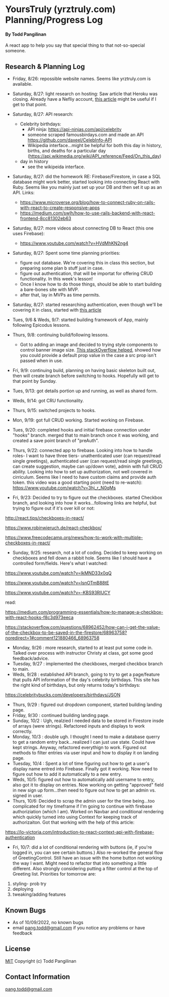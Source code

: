# YoursTruly (yrztruly.com) Planning/Progress Log

#### By Todd Pangilinan

A react app to help you say that special thing to that not-so-special someone.



## Research & Planning Log
* Friday, 8/26: repossible website names. Seems like yrztruly.com is available.
* Saturday, 8/27: light research on hosting: Saw article that Heroku was closing. Already have a Nefliy account, [this article](https://www.freecodecamp.org/news/how-to-deploy-a-react-application-to-netlify-363b8a98a985/) might be useful if I get to that point.
* Saturday, 8/27: API research:
  * Celebrity birthdays:
    * API ninja: https://api-ninjas.com/api/celebrity
    * someone scraped famousbirdays.com and made an API https://github.com/daxeel/CelebInfo-API
    * Wikipedia interface...might be helpful for both this day in history, births, and deaths for a particular day (https://api.wikimedia.org/wiki/API_reference/Feed/On_this_day)
  * day in history
    * see the wikipeida interface.
* Saturday, 8/27: did the homework RE: Firebase/Firestore, in case a SQL database might work better, started looking into connecting React with Ruby. Seems like you mainly just set up your DB and then set it up as an API. Links:
  * https://www.microverse.org/blog/how-to-connect-ruby-on-rails-with-react-to-create-responsive-apps
  * https://medium.com/swlh/how-to-use-rails-backend-with-react-frontend-8cc81302eb63
* Saturday, 8/27: more videos about connecting DB to React (this one uses Firebase):
  * https://www.youtube.com/watch?v=HVdMhKN2ng4
* Saturday, 8/27: Spent some time planning priorities:
    * figure out database. We're covering this in class this section, but preparing some plan b stuff just in case.
    * figure out authentication, that will be importat for offering CRUD functionality. In this week's lesson!
    * Once I know how to do those things, should be able to start building a bare-bones site with MVP.
    * after that, lay in MVPs as time permits.
* Saturday, 8/27: started researching authentication, even though we'll be covering it in class, started with [this article](https://www.digitalocean.com/community/tutorials/how-to-add-login-authentication-to-react-applications)
* Tues, 9/6 & Weds, 9/7: started building framework of App, mainly following Epicodus lessons.
* Thurs, 9/8: continuing build/following lessons. 
    * Got to adding an image and decided to trying style components to control banner image size. [This stackOverflow helped](https://stackoverflow.com/questions/60717004/how-to-change-image-src-using-props-with-styled-component-and-react), showed how you could provide a default prop value in the case a src prop isn't passed when in use.
* Fri, 9/9: continuing build, planning on having basic skeleton built out, then will create branch before switching to hooks. Hopefully will get to that point by Sunday.
* Tues, 9/13: got details portion up and running, as well as shared form.
* Weds, 9/14: got CRU functionality.
* Thurs, 9/15: switched projects to hooks.
* Mon, 9/19: got full CRUD working. Started working on Firebase. 
* Tues, 9/20: completed hooks and initial firebase connection under "hooks" branch. merged that to main branch once it was working, and created a save point branch of "preAuth".
* Thurs, 9/22: connected app to firebase. Looking into how to handle roles- I want to have three tiers- unathenticated user (can request/read single greetings), authenticated user (can request/read single greetings, can create suggestion, maybe can up/down vote), admin with full CRUD ability. Looking into how to set up authorization, not well covered in cirriculum. Seems like I need to have custom claims and provide auth token. this video was a good starting point (need to re-watch):  https://www.youtube.com/watch?v=3hj_r_N0qMs

* Fri, 9/23: Decided to try to figure out the checkboxes. started Checkbox branch, and looking into how it works...following links are helpful, but trying to figure out if it's over kill or not:

http://react.tips/checkboxes-in-react/

https://www.robinwieruch.de/react-checkbox/

https://www.freecodecamp.org/news/how-to-work-with-multiple-checkboxes-in-react/

* Sunday, 9/25: research, not a lot of coding. Decided to keep working on checkboxes and fell down a rabbit hole. Seems like I should have a controlled form/fields. Here's what I watched:

https://www.youtube.com/watch?v=IkMND33x0qQ

https://www.youtube.com/watch?v=IsnOTmB88tE

https://www.youtube.com/watch?v=-KBS93RlUCY

read:

https://medium.com/programming-essentials/how-to-manage-a-checkbox-with-react-hooks-f8c3d973eeca

https://stackoverflow.com/questions/68962452/how-can-i-get-the-value-of-the-checkbox-to-be-saved-in-the-firestore/68963758?noredirect=1#comment121880466_68963758

* Monday, 9/26 : more research, started to at least put some code in. Talked over process with instructor Christy at class, got some good feedback/advice.
* Tuesday, 9/27 : implemented the checkboxes, merged checkbox branch to main.
* Weds, 9/28 : established API branch, going to try to get a page/feature that pulls API information of the day's celebrity birthdays. This site has the right kind of birthdays, but only returns today's birthdays: 

https://celebritybucks.com/developers/birthdays/JSON

* Thurs, 9/29 : figured out dropdown component, started building landing page.
* Friday, 9/30 : continued building landing page.
* Sunday, 10/2 : Ugh, realzied I needed data to be stored in Firestore insde of arrays (were strings). Refactored inputs and displays to work correctly.
* Monday, 10/3 : double ugh. I thought I need to make a database querry to get a random entry back...realized I can just use state. Could have kept strings. Anyway, refactored everythign to work. Figured out methods to filter entries via user input and how to display it on landing page.
* Tuesday, 10/4 : Spent a lot of time figuring out how to get a user's display name entred into Firebase. Finally got it working. Now need to figure out how to add it automatically to a new entry.
* Weds, 10/5: figured out how to automatically add username to entry, also got it to display on entries. Now working on getting "approved" field in new sign up form...then need to figure out how to get an admin vs. signed in user.
* Thurs, 10/6: Decided to scrap the admin user for the time being...too complicated for my timeframe if I'm going to continue with firebase authoriziation (which I am). Worked on Navbar and conditional rendering which quickly turned into using Context for keeping track of authorizaiton. Got that working with the help of this article:

https://lo-victoria.com/introduction-to-react-context-api-with-firebase-authentication

* Fri, 10/7: did a lot of conditional rendering with buttons (ie, if you're logged in, you can see certain buttons.) Also re-worked the general flow of GreetingControl. Still have an issue with the home button not working the way I want. Might need to refactor that into something a little different. Also strongly considering putting a filter control at the top of Greeting list. Priorities for tomorrow are:
1) styling- prob try 
2) deploying
3) tweaking/adding features



## Known Bugs 
* As of 10/09/2022, no known bugs
* email pang.todd@gmail.com if you notice any problems or have feedback

## License

[MIT](https://opensource.org/licenses/MIT)
Copyright (c) Todd Pangilinan 

## Contact Information
pang.todd@gmail.com
